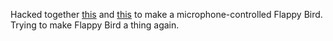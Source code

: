 Hacked together [this](http://jsfiddle.net/dirkk0/4C8kk/) and [this](http://p5js.org/reference/#/libraries/p5.sound) to make a microphone-controlled Flappy Bird. Trying to make Flappy Bird a thing again.